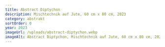 ```yaml
---
title: Abstract Diptychon
description: Mischtechnik auf Jute, 60 cm x 80 cm, 2023
category: abstrakt
sortOrder: 0
year: 2023
imageUrl: /uploads/abstract-diptychon.webp
imageAlt: Abstract Diptychon, Mischtechnik auf Jute, 60 cm x 80 cm, 2023
---
```

